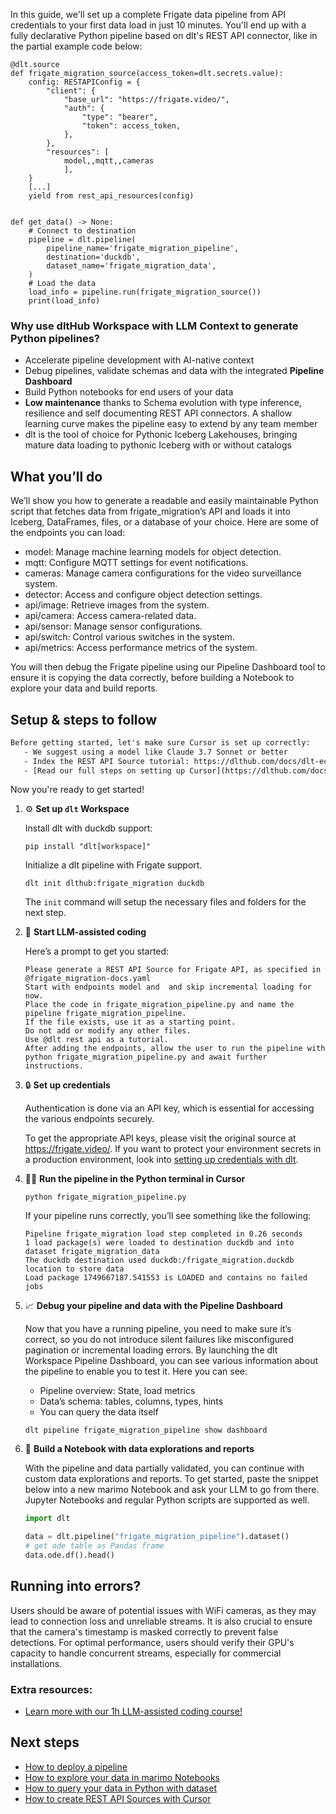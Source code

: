 In this guide, we'll set up a complete Frigate data pipeline from API credentials to your first data load in just 10 minutes. You'll end up with a fully declarative Python pipeline based on dlt's REST API connector, like in the partial example code below:

```python-outcome
@dlt.source
def frigate_migration_source(access_token=dlt.secrets.value):
    config: RESTAPIConfig = {
        "client": {
            "base_url": "https://frigate.video/",
            "auth": {
                "type": "bearer",
                "token": access_token,
            },
        },
        "resources": [
            model,,mqtt,,cameras
            ],
    }
    [...]
    yield from rest_api_resources(config)


def get_data() -> None:
    # Connect to destination
    pipeline = dlt.pipeline(
        pipeline_name='frigate_migration_pipeline',
        destination='duckdb',
        dataset_name='frigate_migration_data', 
    )
    # Load the data
    load_info = pipeline.run(frigate_migration_source())
    print(load_info) 
```

### Why use dltHub Workspace with LLM Context to generate Python pipelines?

- Accelerate pipeline development with AI-native context
- Debug pipelines, validate schemas and data with the integrated **Pipeline Dashboard**
- Build Python notebooks for end users of your data
- **Low maintenance** thanks to Schema evolution with type inference, resilience and self documenting REST API connectors. A shallow learning curve makes the pipeline easy to extend by any team member
- dlt is the tool of choice for Pythonic Iceberg Lakehouses, bringing mature data loading to pythonic Iceberg with or without catalogs

## What you’ll do

We’ll show you how to generate a readable and easily maintainable Python script that fetches data from frigate_migration’s API and loads it into Iceberg, DataFrames, files, or a database of your choice. Here are some of the endpoints you can load:

- model: Manage machine learning models for object detection.
- mqtt: Configure MQTT settings for event notifications.
- cameras: Manage camera configurations for the video surveillance system.
- detector: Access and configure object detection settings.
- api/image: Retrieve images from the system.
- api/camera: Access camera-related data.
- api/sensor: Manage sensor configurations.
- api/switch: Control various switches in the system.
- api/metrics: Access performance metrics of the system.

You will then debug the Frigate pipeline using our Pipeline Dashboard tool to ensure it is copying the data correctly, before building a Notebook to explore your data and build reports.

## Setup & steps to follow

```default
Before getting started, let's make sure Cursor is set up correctly:
   - We suggest using a model like Claude 3.7 Sonnet or better
   - Index the REST API Source tutorial: https://dlthub.com/docs/dlt-ecosystem/verified-sources/rest_api/ and add it to context as **@dlt rest api**
   - [Read our full steps on setting up Cursor](https://dlthub.com/docs/dlt-ecosystem/llm-tooling/cursor-restapi#23-configuring-cursor-with-documentation)
```

Now you're ready to get started!

1. ⚙️ **Set up `dlt` Workspace**
    
    Install dlt with duckdb support:
    ```shell
    pip install "dlt[workspace]"
    ```

    Initialize a dlt pipeline with Frigate support.
    ```shell
    dlt init dlthub:frigate_migration duckdb
    ```

    The `init` command will setup the necessary files and folders for the next step.
    
2. 🤠 **Start LLM-assisted coding**
    
    Here’s a prompt to get you started:
    
    ```prompt
    Please generate a REST API Source for Frigate API, as specified in @frigate_migration-docs.yaml 
    Start with endpoints model and  and skip incremental loading for now. 
    Place the code in frigate_migration_pipeline.py and name the pipeline frigate_migration_pipeline. 
    If the file exists, use it as a starting point. 
    Do not add or modify any other files. 
    Use @dlt rest api as a tutorial. 
    After adding the endpoints, allow the user to run the pipeline with python frigate_migration_pipeline.py and await further instructions.
    ```

    
3. 🔒 **Set up credentials** 
    
    Authentication is done via an API key, which is essential for accessing the various endpoints securely.
    
    To get the appropriate API keys, please visit the original source at https://frigate.video/.
    If you want to protect your environment secrets in a production environment, look into [setting up credentials with dlt](https://dlthub.com/docs/walkthroughs/add_credentials).
    
4. 🏃‍♀️ **Run the pipeline in the Python terminal in Cursor**
    
    ```shell
    python frigate_migration_pipeline.py
    ```
    
    If your pipeline runs correctly, you’ll see something like the following:
    
    ```shell
    Pipeline frigate_migration load step completed in 0.26 seconds
    1 load package(s) were loaded to destination duckdb and into dataset frigate_migration_data
    The duckdb destination used duckdb:/frigate_migration.duckdb location to store data
    Load package 1749667187.541553 is LOADED and contains no failed jobs
    ```
    
5. 📈 **Debug your pipeline and data with the Pipeline Dashboard**

    Now that you have a running pipeline, you need to make sure it’s correct, so you do not introduce silent failures like misconfigured pagination or incremental loading errors. By launching the dlt Workspace Pipeline Dashboard, you can see various information about the pipeline to enable you to test it. Here you can see:
    - Pipeline overview: State, load metrics
    - Data’s schema: tables, columns, types, hints
    - You can query the data itself
    
    ```shell
    dlt pipeline frigate_migration_pipeline show dashboard
    ```
    
6. 🐍 **Build a Notebook with data explorations and reports**

    With the pipeline and data partially validated, you can continue with custom data explorations and reports. To get started, paste the snippet below into a new marimo Notebook and ask your LLM to go from there. Jupyter Notebooks and regular Python scripts are supported as well.

    
    ```python
    import dlt

   data = dlt.pipeline("frigate_migration_pipeline").dataset()
   # get ode table as Pandas frame
   data.ode.df().head()
    ```

## Running into errors?

Users should be aware of potential issues with WiFi cameras, as they may lead to connection loss and unreliable streams. It is also crucial to ensure that the camera's timestamp is masked correctly to prevent false detections. For optimal performance, users should verify their GPU's capacity to handle concurrent streams, especially for commercial installations.

### Extra resources:

- [Learn more with our 1h LLM-assisted coding course!](https://www.youtube.com/watch?v=GGid70rnJuM)

## Next steps

- [How to deploy a pipeline](https://dlthub.com/docs/walkthroughs/deploy-a-pipeline)
- [How to explore your data in marimo Notebooks](https://dlthub.com/docs/general-usage/dataset-access/marimo)
- [How to query your data in Python with dataset](https://dlthub.com/docs/general-usage/dataset-access/dataset)
- [How to create REST API Sources with Cursor](https://dlthub.com/docs/dlt-ecosystem/llm-tooling/cursor-restapi)
